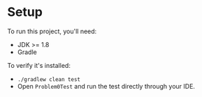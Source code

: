 # Setup

To run this project, you'll need:
- JDK >= 1.8
- Gradle

To verify it's installed:
- `./gradlew clean test`
- Open `Problem0Test` and run the test directly through your IDE.